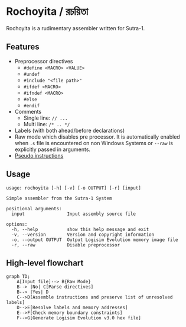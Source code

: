 # Rochoyita / রচয়িতা

Rochoyita is a rudimentary assembler written for Sutra-1.

## Features

- Preprocessor directives
    - `#define <MACRO> <VALUE>`
    - `#undef`
    - `#include "<file path>"`
    - `#ifdef <MACRO>`
    - `#ifndef <MACRO>`
    - `#else`
    - `#endif`
- Comments
    - Single line: `// ...`
    - Multi line: `/* .. */`
- Labels (with both ahead/before declarations)
- Raw mode which disables pre processor. It is automatically enabled when `.s` file is encountered on non Windows Systems or `--raw` is explicitly passed in arguments.
- [Pseudo instructions](https://github.com/rnayabed/sutra-1/blob/master/docs/ISA.md#Pseudo_Instructions)

## Usage

```
usage: rochoyita [-h] [-v] [-o OUTPUT] [-r] [input]

Simple assembler from the Sutra-1 System

positional arguments:
  input                Input assembly source file

options:
  -h, --help           show this help message and exit
  -v, --version        Version and copyright information
  -o, --output OUTPUT  Output Logisim Evolution memory image file
  -r, --raw            Disable preprocessor
```

## High-level flowchart

```mermaid
graph TD;
    A[Input file]--> B{Raw Mode}
    B--> |No| C[Parse directives]
    B--> |Yes| D
    C-->D[Assemble instructions and preserve list of unresolved labels]
    D-->E[Resolve labels and memory addresses]
    E-->F[Check memory boundary constraints]
    F-->G[Generate Logisim Evolution v3.0 hex file]
```